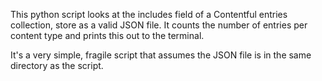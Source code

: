 This python script looks at the includes field of a Contentful entries
collection, store as a valid JSON file. It counts the number of entries per
content type and prints this out to the terminal.

It's a very simple, fragile script that assumes the JSON file is in the same
directory as the script.
